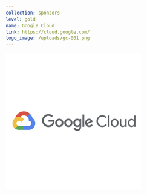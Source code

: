 ```yaml
---
collection: sponsors
level: gold
name: Google Cloud
link: https://cloud.google.com/
logo_image: /uploads/gc-001.png
---
```



![](/uploads/versions/gc-001---x----360-360x---.png)